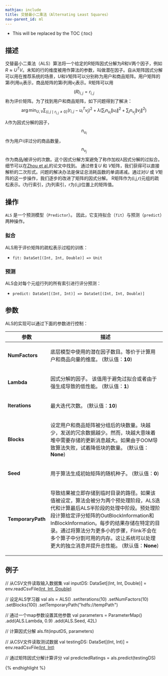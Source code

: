 ```yaml
---
mathjax: include
title: 交替最小二乘法（Alternating Least Squares）
nav-parent_id: ml
---
```

<!--
Licensed to the Apache Software Foundation (ASF) under one
or more contributor license agreements.  See the NOTICE file
distributed with this work for additional information
regarding copyright ownership.  The ASF licenses this file
to you under the Apache License, Version 2.0 (the
"License"); you may not use this file except in compliance
with the License.  You may obtain a copy of the License at

  http://www.apache.org/licenses/LICENSE-2.0

Unless required by applicable law or agreed to in writing,
software distributed under the License is distributed on an
"AS IS" BASIS, WITHOUT WARRANTIES OR CONDITIONS OF ANY
KIND, either express or implied.  See the License for the
specific language governing permissions and limitations
under the License.
-->

* This will be replaced by the TOC
{:toc}

## 描述

交替最小二乘法（ALS）算法将一个给定的R矩阵因式分解为$R$和V两个因子，例如$R \approx U^TV$。未知的行的维度被用作算法的参数，叫做潜在因子。自从矩阵因式分解可以用在推荐系统的场景，$U$和$V$矩阵可以分别称为用户和商品矩阵。用户矩阵的第i列用$u_i$表示，商品矩阵的第i列用$v_i$表示。R矩阵可以用$$(R)_{i,j} = r_{i,j}$$称为评价矩阵。为了找到用户和商品矩阵，如下问题得到了解决：
$$\arg\min_{U,V} \sum_{\{i,j\mid r_{i,j} \not= 0\}} \left(r_{i,j} - u_{i}^Tv_{j}\right)^2 +
\lambda \left(\sum_{i} n_{u_i} \left\lVert u_i \right\rVert^2 + \sum_{j} n_{v_j} \left\lVert v_j \right\rVert^2 \right)$$

$\lambda$作为因式分解的因子，$$n_{u_i}$$作为用户i评过分的商品数量， $$n_{v_j}$$作为商品$j$被评分的次数。这个因式分解方案避免了称作加权$\lambda​$因式分解的过拟合。细节可以在[Zhou et al.](http://dx.doi.org/10.1007/978-3-540-68880-8_32)的论文中找到。
通过修复$U$ 和 $V$矩阵，我们获得可以直接解析的二次形式。问题的解决办法是保证总消耗函数的单调递减。通过对$U$ 或 $V$矩阵的这一步操作，我们逐步的改进了矩阵的因式分解。
R矩阵作为(i,j,r)元组的疏松表示。i为行索引，j为列索引，r为(i,j)位置上的矩阵值。


## 操作

`ALS` 是一个预测模型（`Predictor`）。
因此，它支持拟合（`fit`）与预测（`predict`）两种操作。

### 拟合

ALS用于评价矩阵的疏松表示过程的训练：

* `fit: DataSet[(Int, Int, Double)] => Unit`

### 预测

ALS会对每个元组行列的所有索引进行评分预测：

* `predict: DataSet[(Int, Int)] => DataSet[(Int, Int, Double)]`


## 参数

ALS的实现可以通过下面的参数进行控制：

<table class="table table-bordered">
<thead>
  <tr>
    <th class="text-left" style="width: 20%">参数</th>
    <th class="text-center">描述</th>
  </tr>
</thead>

<tbody>
  <tr>
    <td><strong>NumFactors</strong></td>
    <td>
      <p>
        底层模型中使用的潜在因子数目。等价于计算用户和商品向量的维度。 (默认值：<strong>10</strong>)
      </p>
    </td>
  </tr>
  <tr>
    <td><strong>Lambda</strong></td>
    <td>
      <p>
        因式分解的因子。 该值用于避免过拟合或者由于强生成导致的低性能。 (默认值：<strong>1</strong>)
      </p>
    </td>
  </tr>
  <tr>
    <td><strong>Iterations</strong></td>
    <td>
      <p>
        最大迭代次数。 
        (默认值：<strong>10</strong>)
      </p>
    </td>
  </tr>
  <tr>
    <td><strong>Blocks</strong></td>
    <td>
      <p>
        设定用户和商品矩阵被分组后的块数量。块越少，发送的冗余数据越少。然而，块越大意味着堆中需要存储的更新消息越大。如果由于OOM导致算法失败，试着降低块的数量。  (默认值：<strong>None</strong>)
      </p>
    </td>
  </tr>  
  <tr>
    <td><strong>Seed</strong></td>
    <td>
      <p>
        用于算法生成初始矩阵的随机种子。
        (默认值：<strong>0</strong>)
      </p>
    </td>
  </tr>
  <tr>
    <td><strong>TemporaryPath</strong></td>
    <td>
      <p>
        导致结果被立即存储到临时目录的路径。如果该值被设定，算法会被分为两个预处理阶段，ALS迭代和计算最后ALS半阶段的处理中阶段。预处理阶段计算给定评分矩阵的OutBlockInformation和InBlockInformation。每步的结果存储在特定的目录。通过将算法分为更多小的步骤，Flink不会在多个算子中分割可用的内存。这让系统可以处理更大的独立消息并提升总性能。  (默认值：<strong>None</strong>)
      </p>
    </td>
  </tr>
</tbody>
</table>

## 例子

// 从CSV文件读取输入数据集
val inputDS: DataSet[(Int, Int, Double)] = env.readCsvFile[(Int, Int, Double)](
  pathToTrainingFile)

// 设定ALS学习器
val als = ALS()
.setIterations(10)
.setNumFactors(10)
.setBlocks(100)
.setTemporaryPath("hdfs://tempPath")

// 通过一个map参数设置其他参数
val parameters = ParameterMap()
.add(ALS.Lambda, 0.9)
.add(ALS.Seed, 42L)

// 计算因式分解
als.fit(inputDS, parameters)

// 从CSV文件读取测试数据
val testingDS: DataSet[(Int, Int)] = env.readCsvFile[(Int, Int)](pathToData)

// 通过矩阵因式分解计算评分
val predictedRatings = als.predict(testingDS)

{% endhighlight %}